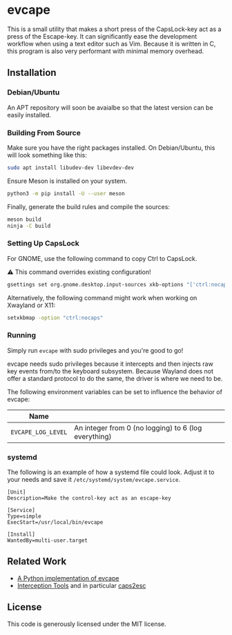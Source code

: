 evcape
======

This is a small utility that makes a short press of the CapsLock-key act as a
press of the Escape-key. It can significantly ease the development workflow
when using a text editor such as Vim. Because it is written in C, this program
is also very performant with minimal memory overhead.

## Installation

### Debian/Ubuntu

An APT repository will soon be avaialbe so that the latest version can be
easily installed.

### Building From Source

Make sure you have the right packages installed. On Debian/Ubuntu, this will
look something like this:

```sh
sudo apt install libudev-dev libevdev-dev
```

Ensure Meson is installed on your system. 

```sh
python3 -m pip install -U --user meson
```

Finally, generate the build rules and compile the sources:

```sh
meson build
ninja -C build
```

### Setting Up CapsLock

For GNOME, use the following command to copy Ctrl to CapsLock.

:warning: This command overrides existing configuration!

```bash
gsettings set org.gnome.desktop.input-sources xkb-options "['ctrl:nocaps']"
```

Alternatively, the following command might work when working on Xwayland or X11:

```bash
setxkbmap -option "ctrl:nocaps"
```

### Running

Simply run `evcape` with sudo privileges and you're good to go!

evcape needs sudo privileges because it intercepts and then injects raw key
events from/to the keyboard subsystem. Because Wayland does not offer a
standard protocol to do the same, the driver is where we need to be.

The following environment variables can be set to influence the behavior of evcape:

| Name               |                                                      |
|--------------------|------------------------------------------------------|
| `EVCAPE_LOG_LEVEL` | An integer from 0 (no logging) to 6 (log everything) |

### systemd

The following is an example of how a systemd file could look. Adjust it to your
needs and save it `/etc/systemd/system/evcape.service`.

```systemd
[Unit]
Description=Make the control-key act as an escape-key

[Service]
Type=simple
ExecStart=/usr/local/bin/evcape

[Install]
WantedBy=multi-user.target
```

## Related Work

 - [A Python implementation of evcape](https://github.com/wbolster/evcape/)
 - [Interception Tools](https://gitlab.com/interception/linux/tools) and in particular [caps2esc](https://gitlab.com/interception/linux/plugins/caps2esc)

## License

This code is generously licensed under the MIT license.

